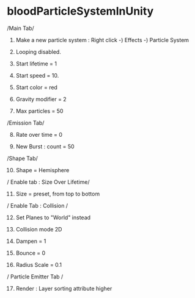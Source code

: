 # bloodParticleSystemInUnity
 
/Main Tab/

1. Make a new particle system : Right click -) Effects -) Particle System

2. Looping disabled.

3. Start lifetime = 1

4. Start speed = 10.

5. Start color = red

6. Gravity modifier = 2

7. Max particles = 50 

/Emission Tab/

8. Rate over time = 0

9. New Burst : count = 50

/Shape Tab/

10. Shape = Hemisphere 

/ Enable tab : Size Over Lifetime/

11. Size = preset, from top to bottom

/ Enable Tab : Collision /

12. Set Planes to "World" instead

13. Collision mode 2D

14. Dampen = 1

15. Bounce = 0

16. Radius Scale = 0.1

/ Particle Emitter Tab /

17. Render : Layer sorting attribute higher
